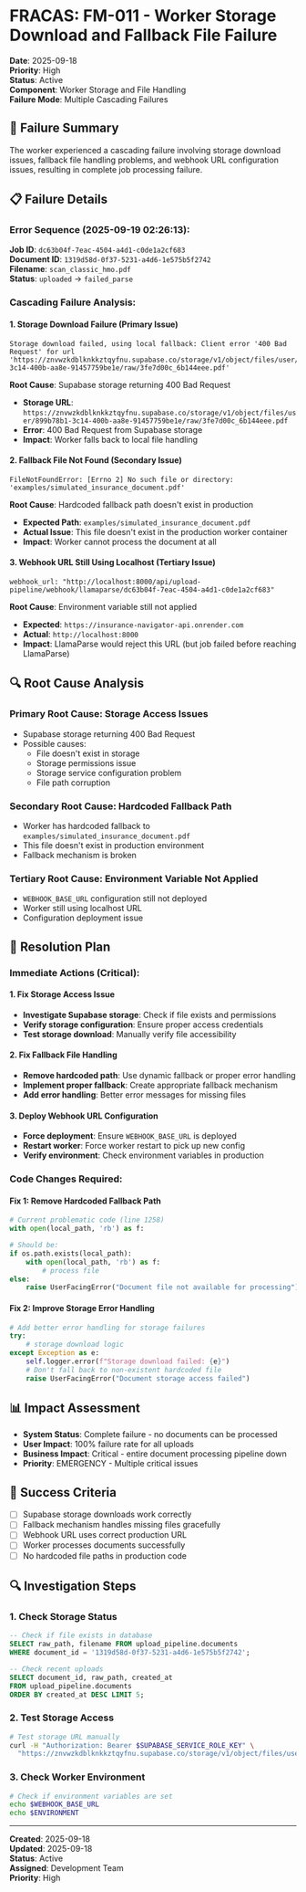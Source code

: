 # FRACAS: FM-011 - Worker Storage Download and Fallback File Failure

**Date**: 2025-09-18  
**Priority**: High  
**Status**: Active  
**Component**: Worker Storage and File Handling  
**Failure Mode**: Multiple Cascading Failures  

## 🚨 **Failure Summary**

The worker experienced a cascading failure involving storage download issues, fallback file handling problems, and webhook URL configuration issues, resulting in complete job processing failure.

## 📋 **Failure Details**

### **Error Sequence (2025-09-19 02:26:13):**

**Job ID**: `dc63b04f-7eac-4504-a4d1-c0de1a2cf683`  
**Document ID**: `1319d58d-0f37-5231-a4d6-1e575b5f2742`  
**Filename**: `scan_classic_hmo.pdf`  
**Status**: `uploaded` → `failed_parse`  

### **Cascading Failure Analysis:**

#### **1. Storage Download Failure (Primary Issue)**
```
Storage download failed, using local fallback: Client error '400 Bad Request' for url 'https://znvwzkdblknkkztqyfnu.supabase.co/storage/v1/object/files/user/899b78b1-3c14-400b-aa8e-91457759be1e/raw/3fe7d00c_6b144eee.pdf'
```

**Root Cause**: Supabase storage returning 400 Bad Request
- **Storage URL**: `https://znvwzkdblknkkztqyfnu.supabase.co/storage/v1/object/files/user/899b78b1-3c14-400b-aa8e-91457759be1e/raw/3fe7d00c_6b144eee.pdf`
- **Error**: 400 Bad Request from Supabase storage
- **Impact**: Worker falls back to local file handling

#### **2. Fallback File Not Found (Secondary Issue)**
```
FileNotFoundError: [Errno 2] No such file or directory: 'examples/simulated_insurance_document.pdf'
```

**Root Cause**: Hardcoded fallback path doesn't exist in production
- **Expected Path**: `examples/simulated_insurance_document.pdf`
- **Actual Issue**: This file doesn't exist in the production worker container
- **Impact**: Worker cannot process the document at all

#### **3. Webhook URL Still Using Localhost (Tertiary Issue)**
```
webhook_url: "http://localhost:8000/api/upload-pipeline/webhook/llamaparse/dc63b04f-7eac-4504-a4d1-c0de1a2cf683"
```

**Root Cause**: Environment variable still not applied
- **Expected**: `https://insurance-navigator-api.onrender.com`
- **Actual**: `http://localhost:8000`
- **Impact**: LlamaParse would reject this URL (but job failed before reaching LlamaParse)

## 🔍 **Root Cause Analysis**

### **Primary Root Cause: Storage Access Issues**
- Supabase storage returning 400 Bad Request
- Possible causes:
  - File doesn't exist in storage
  - Storage permissions issue
  - Storage service configuration problem
  - File path corruption

### **Secondary Root Cause: Hardcoded Fallback Path**
- Worker has hardcoded fallback to `examples/simulated_insurance_document.pdf`
- This file doesn't exist in production environment
- Fallback mechanism is broken

### **Tertiary Root Cause: Environment Variable Not Applied**
- `WEBHOOK_BASE_URL` configuration still not deployed
- Worker still using localhost URL
- Configuration deployment issue

## 🔧 **Resolution Plan**

### **Immediate Actions (Critical):**

#### **1. Fix Storage Access Issue**
- **Investigate Supabase storage**: Check if file exists and permissions
- **Verify storage configuration**: Ensure proper access credentials
- **Test storage download**: Manually verify file accessibility

#### **2. Fix Fallback File Handling**
- **Remove hardcoded path**: Use dynamic fallback or proper error handling
- **Implement proper fallback**: Create appropriate fallback mechanism
- **Add error handling**: Better error messages for missing files

#### **3. Deploy Webhook URL Configuration**
- **Force deployment**: Ensure `WEBHOOK_BASE_URL` is deployed
- **Restart worker**: Force worker restart to pick up new config
- **Verify environment**: Check environment variables in production

### **Code Changes Required:**

#### **Fix 1: Remove Hardcoded Fallback Path**
```python
# Current problematic code (line 1258)
with open(local_path, 'rb') as f:

# Should be:
if os.path.exists(local_path):
    with open(local_path, 'rb') as f:
        # process file
else:
    raise UserFacingError("Document file not available for processing")
```

#### **Fix 2: Improve Storage Error Handling**
```python
# Add better error handling for storage failures
try:
    # storage download logic
except Exception as e:
    self.logger.error(f"Storage download failed: {e}")
    # Don't fall back to non-existent hardcoded file
    raise UserFacingError("Document storage access failed")
```

## 📊 **Impact Assessment**

- **System Status**: Complete failure - no documents can be processed
- **User Impact**: 100% failure rate for all uploads
- **Business Impact**: Critical - entire document processing pipeline down
- **Priority**: EMERGENCY - Multiple critical issues

## 🎯 **Success Criteria**

- [ ] Supabase storage downloads work correctly
- [ ] Fallback mechanism handles missing files gracefully
- [ ] Webhook URL uses correct production URL
- [ ] Worker processes documents successfully
- [ ] No hardcoded file paths in production code

## 🔍 **Investigation Steps**

### **1. Check Storage Status**
```sql
-- Check if file exists in database
SELECT raw_path, filename FROM upload_pipeline.documents 
WHERE document_id = '1319d58d-0f37-5231-a4d6-1e575b5f2742';

-- Check recent uploads
SELECT document_id, raw_path, created_at 
FROM upload_pipeline.documents 
ORDER BY created_at DESC LIMIT 5;
```

### **2. Test Storage Access**
```bash
# Test storage URL manually
curl -H "Authorization: Bearer $SUPABASE_SERVICE_ROLE_KEY" \
  "https://znvwzkdblknkkztqyfnu.supabase.co/storage/v1/object/files/user/899b78b1-3c14-400b-aa8e-91457759be1e/raw/3fe7d00c_6b144eee.pdf"
```

### **3. Check Worker Environment**
```bash
# Check if environment variables are set
echo $WEBHOOK_BASE_URL
echo $ENVIRONMENT
```

---

**Created**: 2025-09-18  
**Updated**: 2025-09-18  
**Status**: Active  
**Assigned**: Development Team  
**Priority**: High
